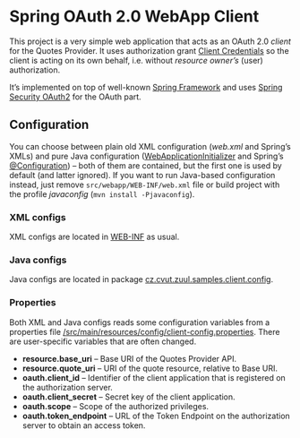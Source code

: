Spring OAuth 2.0 WebApp Client
==============================

This project is a very simple web application that acts as an OAuth 2.0 _client_ for the Quotes Provider. It uses authorization grant [Client Credentials](http://tools.ietf.org/html/rfc6749#section-1.3.4) so the client is acting on its own behalf, i.e. without _resource owner’s_ (user) authorization.

It’s implemented on top of well-known [Spring Framework][spring-framework] and uses [Spring Security OAuth2][spring-security-oauth] for the OAuth part.


Configuration
-------------

You can choose between plain old XML configuration (_web.xml_ and Spring’s XMLs) and pure Java configuration ([WebApplicationInitializer][] and Spring’s [@Configuration][Configuration]) – both of them are contained, but the first one is used by default (and latter ignored). If you want to run Java-based configuration instead, just remove `src/webapp/WEB-INF/web.xml` file or build project with the profile _javaconfig_ (`mvn install -Pjavaconfig`).

### XML configs

XML configs are located in [WEB-INF][] as usual.

### Java configs

Java configs are located in package [cz.cvut.zuul.samples.client.config][pkg-config].

### Properties

Both XML and Java configs reads some configuration variables from a properties file [/src/main/resources/config/client-config.properties][client-config]. There are user-specific variables that are often changed.

* **resource.base_uri** – Base URI of the Quotes Provider API.
* **resource.quote_uri** – URI of the quote resource, relative to Base URI.
* **oauth.client_id** – Identifier of the client application that is registered on the authorization server.
* **oauth.client_secret** – Secret key of the client application.
* **oauth.scope** – Scope of the authorized privileges.
* **oauth.token_endpoint** – URL of the Token Endpoint on the authorization server to obtain an access token.


[spring-framework]: http://www.springsource.org/spring-framework
[spring-security-oauth]: http://www.springsource.org/spring-security-oauth
[WebApplicationInitializer]: http://docs.spring.io/spring/docs/3.2.x/javadoc-api/org/springframework/web/WebApplicationInitializer.html
[Configuration]: http://docs.spring.io/spring/docs/3.2.x/javadoc-api/org/springframework/context/annotation/Configuration.html
[WEB-INF]: src/main/webapp/WEB-INF
[pkg-config]: src/main/java/cz/cvut/zuul/samples/client/config
[client-config]: src/main/resources/config/client-config.properties
